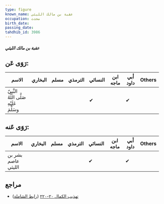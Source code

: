 ```yaml
---
type: figure
known_name: عقبة بن مالك الليثي
occupation: محدث
birth_date:
passing_date:
tahdhib_id: 3986
---
```

##### عقبة بن مالك الليثي

## رَوَى عَن:
| الاسم                                      | البخاري | مسلم | الترمذي | النسائي | ابن ماجه | أبي داود | Others |
| ------------------------------------------ | ------- | ---- | ------- | ------- | -------- | -------- | ------ |
| النَّبِيّ صَلَّى اللَّهُ عَلَيْهِ وسَلَّمَ |         |      |         | ✔       |          | ✔        |        |
## رَوَى عَنه:
| الاسم              | البخاري | مسلم | الترمذي | النسائي | ابن ماجه | أبي داود | Others |
| ------------------ | ------- | ---- | ------- | ------- | -------- | -------- | ------ |
| بشر بن عاصم الليثي |         |      |         | ✔       |          | ✔        |        |
## مراجع
- [تهذيب الكمال ٢٠-٢٢٠](obsidian://open?vault=Tahdhib-al-Kamal&file=Figures/٣٩٨٦-عقبة%20بن%20مالك%20الليثي) ([رابط الشاملة](https://shamela.ws/book/3722/10350))